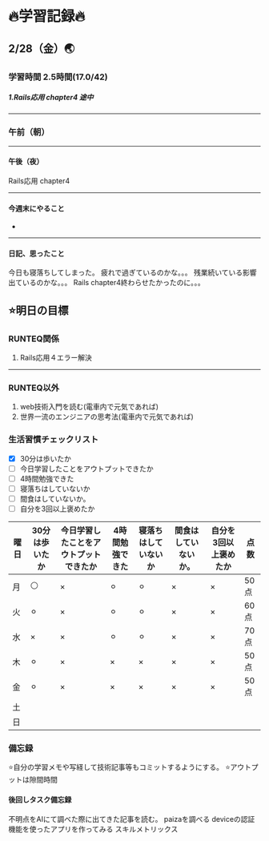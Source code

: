 # 🔥学習記録🔥
## 2/28（金）🌏
### 学習時間  2.5時間(17.0/42)
##### 1.Rails応用 chapter4 途中

***
### 午前（朝）
***
#### 午後（夜）
Rails応用 chapter4
***
#### 今週末にやること
-
***
#### 日記、思ったこと
今日も寝落ちしてしまった。
疲れで過ぎているのかな。。。
残業続いている影響出ているのかな。。。
Rails chapter4終わらせたかったのに。。。

## ⭐️明日の目標
### RUNTEQ関係
1. Rails応用４エラー解決
***
### RUNTEQ以外
1. web技術入門を読む(電車内で元気であれば)
2. 世界一流のエンジニアの思考法(電車内で元気であれば)


### 生活習慣チェックリスト
- [x] 30分は歩いたか
- [ ] 今日学習したことをアウトプットできたか
- [ ] 4時間勉強できた
- [ ] 寝落ちはしていないか
- [ ] 間食はしていないか。
- [ ] 自分を3回以上褒めたか

|曜日|30分は歩いたか|今日学習したことをアウトプットできたか|4時間勉強できた|寝落ちはしていないか|間食はしていないか。|自分を3回以上褒めたか|点数|
|---|---|---|---|---|---|---|---|
|月|⚪|×|⚪︎|⚪︎|×|×|50点|
|火|⚪︎|×|⚪︎|⚪︎|×|×|60点|
|水|×|×|⚪︎|⚪︎|×|×|70点|
|木|⚪︎|×|×|×|×|×|50点|
|金|⚪︎|×|×|×|×|×|50点|
|土| | | | | | | |
|日| | | | | | | |


### 備忘録
⭐️自分の学習メモや写経して技術記事等もコミットするようにする。
⭐️アウトプットは隙間時間

#### 後回しタスク備忘録
不明点をAIにて調べた際に出てきた記事を読む。
paizaを調べる
deviceの認証機能を使ったアプリを作ってみる
スキルメトリックス

